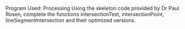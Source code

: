 Program Used: Processing
Using the skeleton code provided by Dr Paul Rosen, complete the functions intersectionTest, intersectionPoint, lineSegmentIntersection and their optimized versions. 
